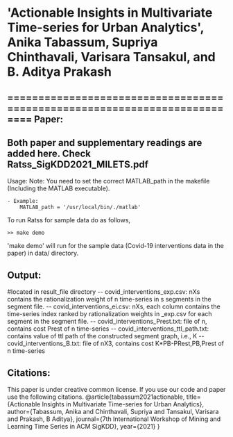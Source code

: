 # 'Actionable Insights in Multivariate Time-series for Urban Analytics', Anika Tabassum, Supriya Chinthavali, Varisara Tansakul, and B. Aditya Prakash

==========================================================================
Paper:
-------------
Both paper and supplementary readings are added here. Check Ratss_SigKDD2021_MILETS.pdf
-------------
Usage:
Note: You need to set the correct MATLAB_path in the makefile (Including the MATLAB executable).
```
- Example:
    MATLAB_path = '/usr/local/bin/./matlab'
```
To run Ratss for sample data do as follows,
```
>> make demo  
```
'make demo' will run for the sample data (Covid-19 interventions data in the paper) in data/ directory.

Output:
-------
 #located in result_file directory
 -- covid_interventions_exp.csv: nXs contains the rationalization weight of n time-series in s segments in the segment file.
 -- covid_interventions_ei.csv: nXs, each column contains the time-series index ranked by rationalization weights in _exp.csv for each segment in the segment file.
 -- covid_interventions_Prest.txt: file of n, contains cost Prest of n time-series 
 -- covid_interventions_ttl_path.txt: contains value of ttl path of the constructed segment graph, i.e., K
 -- covid_interventions_B.txt: file of nX3, contains cost K*PB-PRest,PB,Prest of n time-series 

Citations:
------------
This paper is under creative common license. If you use our code and paper use the following citations.
@article{tabassum2021actionable,
  title={Actionable Insights in Multivariate Time-series for Urban Analytics},
  author={Tabassum, Anika and Chinthavali, Supriya and Tansakul, Varisara and Prakash, B Aditya},
  journal={7th International Workshop of Mining and Learning Time Series in ACM SigKDD},
  year={2021}
}
